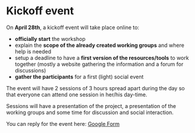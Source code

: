 # Kickoff event

On **April 28th**, a kickoff event will take place online to:
- **officially start** the workshop
- explain the **scope of the already created working groups** and where help is needed
- setup a deadline to have a **first version of the resources/tools** to work together (mostly a website gathering the information and a forum for discussions)
- **gather the participants** for a first (light) social event

The event will have 2 sessions of 3 hours spread apart during the day so that everyone can attend one session in her/his day-time.

Sessions will have a presentation of the project, a presentation of the working groups and some time for discussion and social interaction.

You can reply for the event here: [Google Form](https://docs.google.com/forms/d/e/1FAIpQLSdF68oPkylNhwrnyrdctdcs0831OULetgfYtr-aVxBg053zqA/viewform)
